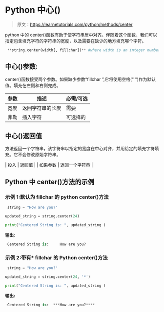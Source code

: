 # Python 中心()

> 原文：<https://learnetutorials.com/python/methods/center>

python 中的 center()函数有助于使字符串居中对齐。伴随着这个函数，我们可以指定包含填充字符的字符串的宽度，以及需要在缺少的地方填充哪个字符。

```py
 **string.center(width[, fillchar])** #where width is an integer number 

```

## 中心()参数:

center()函数接受两个参数。如果缺少参数“fillchar ”,它将使用空格(" ")作为默认值。填充在左侧和右侧完成。

| 参数 | 描述 | 必需/可选 |
| --- | --- | --- |
| 宽度 | 返回字符串的长度 | 需要 |
| 菲勒 | 插入字符 | 可选择的 |

## 中心()返回值

方法返回一个字符串，该字符串以指定的宽度在中心对齐，并用给定的填充字符填充。它不会修改原始字符串。

| 投入 | 返回值 |
| 如果参数 | 返回一个字符串 |

## Python 中 center()方法的示例

### 示例 1:默认为 fillchar 的 python center()方法

```py
 string = "How are you?"

updated_string = string.center(24)

print("Centered String is: ", updated_string ) 

```

**输出:**

```py
 Centered String is:     How are you? 
```

### 示例 2:带有* fillchar 的 Python center()方法

```py
 string = "How are you?"

updated_string = string.center(24, '*')

print("Centered String is: ", updated_string ) 

```

**输出:**

```py
 Centered String is:  ***How are you?**** 
```
